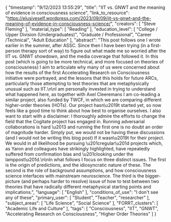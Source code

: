 {
    "timestamp": "9/12/2023 13:55:29",
    "title": "IIT vs. GNWT and the meaning of evidence in consciousness science",
    "link_to_resource": "https://elusiveself.wordpress.com/2023/09/09/iit-vs-gnwt-and-the-meaning-of-evidence-in-consciousness-science/",
    "creators": [
        "Steve Fleming"
    ],
    "material_type": [
        "Reading"
    ],
    "education_level": [
        "College / Upper Division (Undergraduates)",
        "Graduate / Professional",
        "Career /Technical",
        "Adult Education"
    ],
    "abstract": "This post follows one I wrote earlier in the summer, after ASSC. Since then I have been trying (in a first-person therapy sort of way) to figure out what made me so worried after the IIT vs. GNWT showdown, and the media coverage that followed it. In this post (which is going to be more technical, and more focused on theories of consciousness) I aim to articulate why many of us were concerned about how the results of the first Accelerating Research on Consciousness initiative were portrayed, and the lessons that this holds for future ARCs, particularly those attempting to test theories that are metaphysically unusual such as IIT.\n\nI am personally invested in trying to understand what happened here, as together with Axel Cleeremans I am co-leading a similar project, also funded by TWCF, in which we are comparing different higher-order theories (HOTs). Our project hasn\u2019t started yet, so now feels like a good time to think about how best to organise ourselves. I also want to start with a disclaimer: I thoroughly admire the efforts to change the field that the Cogitate project has engaged in. Running adversarial collaborations is hard \u2013 and running the first one is no doubt an order of magnitude harder. Simply put, we would not be having these discussions (and I would not be writing this blog post) If it wasn\u2019t for their project. We would in all likelihood be pursuing \u201cregular\u201d projects which, as Yaron and colleagues have strikingly highlighted, have repeatedly suffered from confirmation bias and \u201clooking under the lamppost\u201d.\n\nIn what follows I focus on three distinct issues. The first is the origin of predictions, and the idiosyncratic nature of these. The second is the role of background assumptions, and how consciousness science interfaces with mainstream neuroscience. The third is the bigger-picture (and perhaps harder to resolve) issue of how to test between two theories that have radically different metaphysical starting points and implications.",
    "language": [
        "English"
    ],
    "conditions_of_use": "I don't see any of these",
    "primary_user": [
        "Student",
        "Teacher",
        "researcher"
    ],
    "subject_areas": [
        "Life Science",
        "Social Science"
    ],
    "FORRT_clusters": [
        "Academic Life and Culture"
    ],
    "tags": [
        "Consciousness",
        "IIT",
        "GNWT",
        "Accelerating Research on Consciousness",
        "Higher Order Theories"
    ]
}